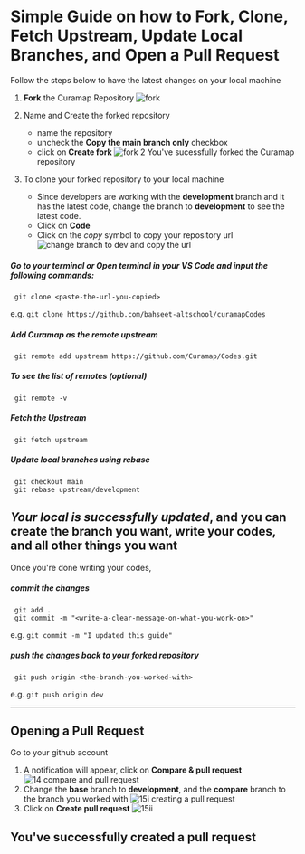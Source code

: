 # Simple Guide on how to Fork, Clone, Fetch Upstream, Update Local Branches, and Open a Pull Request

Follow the steps below to have the latest changes on your local machine
1. **Fork** the Curamap Repository
![fork](https://github.com/user-attachments/assets/1322a41a-5993-4f35-bdf2-ea5e61043ced)

2. Name and Create the forked repository
   - name the repository
   - uncheck the **Copy the main branch only** checkbox
   - click on **Create fork**
![fork 2](https://github.com/user-attachments/assets/8f3cf68d-5f69-48b9-b88f-40028ccc0bca)
You've sucessfully forked the Curamap repository
3. To clone your forked repository to your local machine
   - Since developers are working with the **development** branch and it has the latest code, change the branch to **development** to see the latest code.
   - Click on **Code**
   - Click on the *copy* symbol to copy your repository url
![change branch to dev and copy the url](https://github.com/user-attachments/assets/6078d979-e35d-4b65-97c3-b4f3db38b85c)
##### Go to your terminal or Open terminal in your VS Code and input the following commands:
     git clone <paste-the-url-you-copied>
e.g. `git clone https://github.com/bahseet-altschool/curamapCodes`
##### Add Curamap as the remote upstream
     git remote add upstream https://github.com/Curamap/Codes.git
##### To see the list of remotes (optional)
     git remote -v
##### Fetch the Upstream
     git fetch upstream
##### Update local branches using rebase
     git checkout main
     git rebase upstream/development
## *Your local is successfully updated*, and you can create the branch you want, write your codes, and all other things you want

Once you're done writing your codes,
##### commit the changes
     git add .
     git commit -m "<write-a-clear-message-on-what-you-work-on>"
e.g. `git commit -m "I updated this guide"`
##### push the changes back to your forked repository
     git push origin <the-branch-you-worked-with>
e.g. `git push origin dev`

---
## Opening a Pull Request
Go to your github account
1. A notification will appear, click on **Compare & pull request**
![14 compare and pull request](https://github.com/user-attachments/assets/13031b95-3ec3-40c1-b2f1-9f126957b699)
2. Change the **base** branch to **development**, and the **compare** branch to the branch you worked with
![15i creating a pull request](https://github.com/user-attachments/assets/29753c4c-0dd7-4d44-a359-ba4bf2dd5ec4)
3. Click on **Create pull request**
![15ii](https://github.com/user-attachments/assets/744b3e67-385c-4afb-aa6c-cc5d0c75fc99)

## You've successfully created a pull request
